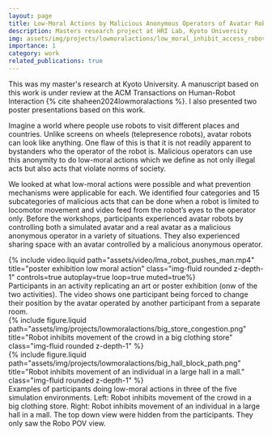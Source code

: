 ```yaml
---
layout: page
title: Low-Moral Actions by Malicious Anonymous Operators of Avatar Robots
description: Masters research project at HRI Lab, Kyoto University
img: assets/img/projects/lowmoralactions/low_moral_inhibit_access_robovie.png
importance: 1
category: work
related_publications: true
---
```


This was my master's research at Kyoto University. A manuscript based on this work is under review at the ACM Transactions on Human-Robot Interaction {% cite shaheen2024lowmoralactions %}. I also presented two poster presentations based on this work.

Imagine a world where people use robots to visit different places and countries. Unlike screens on wheels (telepresence robots), avatar robots can look like anything. One flaw of this is that it is not readily apparent to bystanders who the operator of the robot is. Malicious operators can use this anonymity to do low-moral actions which we define as not only illegal acts but also acts that violate norms of society.

We looked at what low-moral actions were possible and what prevention mechanisms were applicable for each. We identified four categories and 15 subcategories of malicious acts that can be done when a robot is limited to locomotor movement and video feed from the robot’s eyes to the operator only. Before the workshops, participants experienced avatar robots by controlling both a simulated avatar and a real avatar as a malicious anonymous operator in a variety of situations. They also experienced sharing space with an avatar controlled by a malicious anonymous operator.

<div class="row">
    <div class="col-sm mt-3 mt-md-0">
        {% include video.liquid path="assets/video/lma_robot_pushes_man.mp4" title="poster exhibition low moral action" class="img-fluid rounded z-depth-1" controls=true autoplay=true loop=true muted=true%}
    </div>
</div>
<div class="caption">
    Participants in an activity replicating an art or poster exhibition (onw of the two activities). The video shows one participant being forced to change their position by the avatar operated by another participant from a separate room.
</div>

<div class="row">
    <div class="col-sm mt-3 mt-md-0">
        {% include figure.liquid path="assets/img/projects/lowmoralactions/big_store_congestion.png" title="Robot inhibits movement of the crowd in a big clothing store" class="img-fluid rounded z-depth-1" %}
    </div>
    <div class="col-sm mt-3 mt-md-0">
        {% include figure.liquid path="assets/img/projects/lowmoralactions/big_hall_block_path.png" title="Robot inhibits movement of an individual in a large hall in a mall." class="img-fluid rounded z-depth-1" %}
    </div>
</div>
<div class="caption">
    Examples of participants doing low-moral actions in three of the five simulation environments. Left: Robot inhibits movement of the crowd in a big clothing store. Right: Robot inhibits movement of an individual in a large hall in a mall. The top down view were hidden from the participants. They only saw the Robo POV view.
</div>
